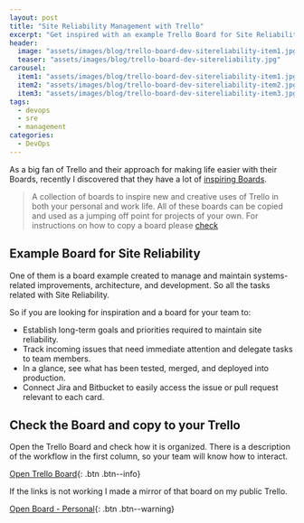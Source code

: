 ```yaml
---
layout: post
title: "Site Reliability Management with Trello"
excerpt: "Get inspired with an example Trello Board for Site Reliability Engineers"
header:
  image: "assets/images/blog/trello-board-dev-sitereliability-item1.jpg"
  teaser: "assets/images/blog/trello-board-dev-sitereliability.jpg"
carousel:
  item1: "assets/images/blog/trello-board-dev-sitereliability-item1.jpg"
  item2: "assets/images/blog/trello-board-dev-sitereliability-item2.jpg"
  item3: "assets/images/blog/trello-board-dev-sitereliability-item3.jpg"
tags: 
  - devops
  - sre
  - management
categories:
  - DevOps
---
```


As a big fan of Trello and their approach for making life easier with their Boards, recently I discovered that they have a lot of [inspiring Boards](https://trello.com/inspiringboards).

> A collection of boards to inspire new and creative uses of Trello in both your personal and work life. All of these boards can be copied and used as a jumping off point for projects of your own.
> For instructions on how to copy a board please [check](http://help.trello.com/article/802-copying-cards-lists-or-boards)

## Example Board for Site Reliability

One of them is a board example created to manage and maintain systems-related improvements, architecture, and development. So all the tasks related with Site Reliability.

So if you are looking for inspiration and a board for your team to:
* Establish long-term goals and priorities required to maintain site reliability.
* Track incoming issues that need immediate attention and delegate tasks to team members.
* In a glance, see what has been tested, merged, and deployed into production.
* Connect Jira and Bitbucket to easily access the issue or pull request relevant to each card.

## Check the Board and copy to your Trello

Open the Trello Board and check how it is organized. There is a description of the workflow in the first column, so your team will know how to interact.

[Open Trello Board](https://trello.com/b/JNM99zAE/site-reliability){: .btn .btn--info}

If the links is not working I made a mirror of that board on my public Trello.

[Open Board - Personal](https://trello.com/b/lDUgkRCt/site-reliability){: .btn .btn--warning}
